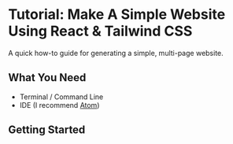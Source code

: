 # Tutorial: Make A Simple Website Using React & Tailwind CSS
A quick how-to guide for generating a simple, multi-page website.

## What You Need
- Terminal / Command Line
- IDE (I recommend [Atom](https://github.com/atom/atom))

## Getting Started

